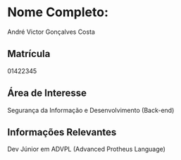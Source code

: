 # Nome Completo: 
André Victor Gonçalves Costa

## Matrícula
01422345

## Área de Interesse
Segurança da Informação e Desenvolvimento (Back-end)

## Informações Relevantes
Dev Júnior em ADVPL (Advanced Protheus Language)
